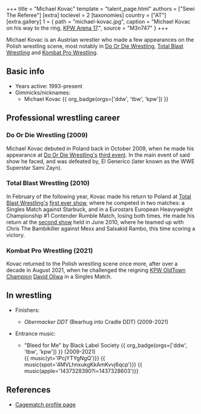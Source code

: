 +++
title = "Michael Kovac"
template = "talent_page.html"
authors = ["Sewi The Referee"]
[extra]
toclevel = 2
[taxonomies]
country = ["AT"]
[extra.gallery]
1 = { path = "michael-kovac.jpg", caption = "Michael Kovac on his way to the ring, [KPW Arena 17](@/e/kpw/2021-08-21-kpw-arena-17.md).", source = "M3n747" }
+++

Michael Kovac is an Austrian wrestler who made a few appearances on the Polish wrestling scene, most notably in [Do Or Die Wrestling](@/o/ddw.md), [Total Blast Wrestling](@/o/tbw.md) and [Kombat Pro Wrestling](@/o/kpw.md).

## Basic info

* Years active: 1993-present
* Gimmicks/nicknames:
  - Michael Kovac {{ org_badge(orgs=['ddw', 'tbw', 'kpw']) }}

## Professional wrestling career

### Do Or Die Wrestling (2009)

Michael Kovac debuted in Poland back in October 2009, when he made his appearance at [Do Or Die Wrestling's](@/o/ddw.md) [third event](@/e/ddw/2009-10-24-ddw-3.md). In the main event of said show he faced, and was defeated by, El Generico (later known as the WWE Superstar Sami Zayn).

### Total Blast Wrestling (2010)

In February of the following year, Kovac made his return to Poland at [Total Blast Wrestling's](@/o/tbw.md) [first ever show](@/e/tbw/2010-02-27-tbw-1.md), where he competed in two matches: a Singles Match against Starbuck, and in a Eurostars European Heavyweight Championship #1 Contender Rumble Match, losing both times. He made his return at the [second show](@/e/tbw/2010-06-05-tbw-2.md) held in June 2010, where he teamed up with Chris The Bambikiller against Mexx and Salsakid Rambo, this time scoring a victory.

### Kombat Pro Wrestling (2021)

Kovac returned to the Polish wrestling scene once more, after over a decade in August 2021, when he challenged the reigning [KPW OldTown Champion](@/c/kpw-old-town-championship.md) [David Oliwa](@/w/david-oliwa.md) in a Singles Match.

## In wrestling

* Finishers:
  - _Obermacker DDT_ (Bearhug into Cradle DDT) (2009-2021)

* Entrance music:
  - "Bleed for Me" by Black Label Society
 {{ org_badge(orgs=['ddw', 'tbw', 'kpw']) }} (2009-2021) <br>
 {{ music(yt='IPcjYTYgNgQ')}}
 {{ music(spot='4MVLhnxukgKkAmKvvj6qcp')}}
 {{ music(apple='1437328390?i=1437328603')}}

## References

* [Cagematch profile page](https://www.cagematch.net/?id=2&nr=146)
